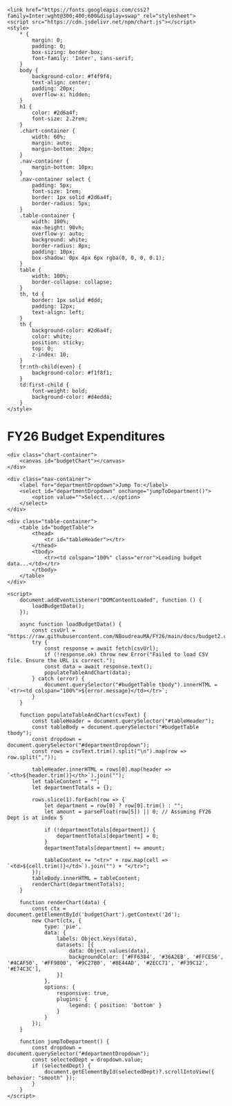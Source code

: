 <!DOCTYPE html>
<html lang="en">
<head>
    <meta charset="UTF-8">
    <meta name="viewport" content="width=device-width, initial-scale=1.0">
    <title>FY26 Budget Expenditures</title>
    
    <link href="https://fonts.googleapis.com/css2?family=Inter:wght@300;400;600&display=swap" rel="stylesheet">
    <script src="https://cdn.jsdelivr.net/npm/chart.js"></script>
    <style>
        * {
            margin: 0;
            padding: 0;
            box-sizing: border-box;
            font-family: 'Inter', sans-serif;
        }
        body {
            background-color: #f4f9f4;
            text-align: center;
            padding: 20px;
            overflow-x: hidden;
        }
        h1 {
            color: #2d6a4f;
            font-size: 2.2rem;
        }
        .chart-container {
            width: 60%;
            margin: auto;
            margin-bottom: 20px;
        }
        .nav-container {
            margin-bottom: 10px;
        }
        .nav-container select {
            padding: 5px;
            font-size: 1rem;
            border: 1px solid #2d6a4f;
            border-radius: 5px;
        }
        .table-container {
            width: 100%;
            max-height: 90vh;
            overflow-y: auto;
            background: white;
            border-radius: 8px;
            padding: 10px;
            box-shadow: 0px 4px 6px rgba(0, 0, 0, 0.1);
        }
        table {
            width: 100%;
            border-collapse: collapse;
        }
        th, td {
            border: 1px solid #ddd;
            padding: 12px;
            text-align: left;
        }
        th {
            background-color: #2d6a4f;
            color: white;
            position: sticky;
            top: 0;
            z-index: 10;
        }
        tr:nth-child(even) {
            background-color: #f1f8f1;
        }
        td:first-child {
            font-weight: bold;
            background-color: #d4edda;
        }
    </style>
</head>
<body>
    <h1>FY26 Budget Expenditures</h1>
    
    <div class="chart-container">
        <canvas id="budgetChart"></canvas>
    </div>
    
    <div class="nav-container">
        <label for="departmentDropdown">Jump To:</label>
        <select id="departmentDropdown" onchange="jumpToDepartment()">
            <option value="">Select...</option>
        </select>
    </div>
    
    <div class="table-container">
        <table id="budgetTable">
            <thead>
                <tr id="tableHeader"></tr>
            </thead>
            <tbody>
                <tr><td colspan="100%" class="error">Loading budget data...</td></tr>
            </tbody>
        </table>
    </div>
    
    <script>
        document.addEventListener("DOMContentLoaded", function () {
            loadBudgetData();
        });

        async function loadBudgetData() {
            const csvUrl = "https://raw.githubusercontent.com/NBoudreauMA/FY26/main/docs/budget2.csv";
            try {
                const response = await fetch(csvUrl);
                if (!response.ok) throw new Error("Failed to load CSV file. Ensure the URL is correct.");
                const data = await response.text();
                populateTableAndChart(data);
            } catch (error) {
                document.querySelector("#budgetTable tbody").innerHTML = `<tr><td colspan="100%">${error.message}</td></tr>`;
            }
        }

        function populateTableAndChart(csvText) {
            const tableHeader = document.querySelector("#tableHeader");
            const tableBody = document.querySelector("#budgetTable tbody");
            const dropdown = document.querySelector("#departmentDropdown");
            const rows = csvText.trim().split("\n").map(row => row.split(","));
            
            tableHeader.innerHTML = rows[0].map(header => `<th>${header.trim()}</th>`).join("");
            let tableContent = "";
            let departmentTotals = {};
            
            rows.slice(1).forEach(row => {
                let department = row[0] ? row[0].trim() : "";
                let amount = parseFloat(row[5]) || 0; // Assuming FY26 Dept is at index 5
                
                if (!departmentTotals[department]) {
                    departmentTotals[department] = 0;
                }
                departmentTotals[department] += amount;
                
                tableContent += "<tr>" + row.map(cell => `<td>${cell.trim()}</td>`).join("") + "</tr>";
            });
            tableBody.innerHTML = tableContent;
            renderChart(departmentTotals);
        }
        
        function renderChart(data) {
            const ctx = document.getElementById('budgetChart').getContext('2d');
            new Chart(ctx, {
                type: 'pie',
                data: {
                    labels: Object.keys(data),
                    datasets: [{
                        data: Object.values(data),
                        backgroundColor: ['#FF6384', '#36A2EB', '#FFCE56', '#4CAF50', '#FF9800', '#9C27B0', '#8E44AD', '#2ECC71', '#F39C12', '#E74C3C'],
                    }]
                },
                options: {
                    responsive: true,
                    plugins: {
                        legend: { position: 'bottom' }
                    }
                }
            });
        }
        
        function jumpToDepartment() {
            const dropdown = document.querySelector("#departmentDropdown");
            const selectedDept = dropdown.value;
            if (selectedDept) {
                document.getElementById(selectedDept)?.scrollIntoView({ behavior: "smooth" });
            }
        }
    </script>
</body>
</html>
